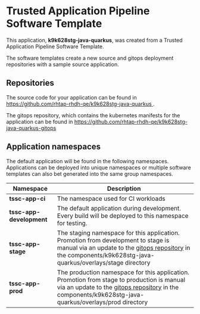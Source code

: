 # Trusted Application Pipeline Software Template

This application, **k9k628stg-java-quarkus**, was created from a Trusted Application Pipeline Software Template.

The software templates create a new source and gitops deployment repositories with a sample source application. 

## Repositories

The source code for your application can be found in [https://github.com/rhtap-rhdh-qe/k9k628stg-java-quarkus ](https://github.com/rhtap-rhdh-qe/k9k628stg-java-quarkus ).
 
The gitops repository, which contains the kubernetes manifests for the application can be found in 
[https://github.com/rhtap-rhdh-qe/k9k628stg-java-quarkus-gitops ](https://github.com/rhtap-rhdh-qe/k9k628stg-java-quarkus-gitops ) 

## Application namespaces 

The default application will be found in the following namespaces. Applications can be deployed into unique namespaces or multiple software templates can also bet generated into the same group namespaces.  

|  Namespace   |  Description   |  
| -------- | -------- |
| **tssc-app-ci** | The namespace used for CI workloads |
| **tssc-app-development** | The default application during development. Every build will be deployed to this namespace for testing. |
| **tssc-app-stage** | The staging namespace for this application. Promotion from development to stage is manual via an update to the [gitops repository](https://github.com/rhtap-rhdh-qe/k9k628stg-java-quarkus-gitops ) in the components/k9k628stg-java-quarkus/overlays/stage directory |
| **tssc-app-prod** | The production namespace for this application. Promotion from stage to production is manual via an update to the [gitops repository](https://github.com/rhtap-rhdh-qe/k9k628stg-java-quarkus-gitops ) in the components/k9k628stg-java-quarkus/overlays/prod directory |